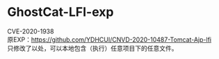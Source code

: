 # GhostCat-LFI-exp  
CVE-2020-1938  
原EXP：https://github.com/YDHCUI/CNVD-2020-10487-Tomcat-Ajp-lfi  
只修改了以处，可以本地包含（执行）任意项目下的任意文件。
